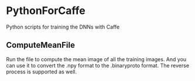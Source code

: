 # PythonForCaffe
Python scripts for training the DNNs with Caffe

## ComputeMeanFile
Run the file to compute the mean image of all the training images.
And you can use it to convert the .npy format to the .binaryproto format.
The reverse process is supported as well.

